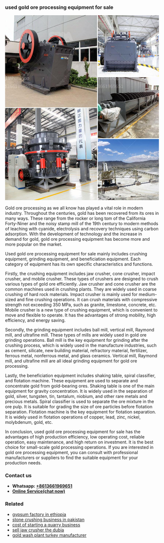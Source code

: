 <h3>used gold ore processing equipment for sale</h3><img src='1708332338.jpg' alt=''><p>Gold ore processing as we all know has played a vital role in modern industry. Throughout the centuries, gold has been recovered from its ores in many ways. These range from the rocker or long tom of the California Forty-Niner and the noisy stamp mill of the 19th century to modern methods of leaching with cyanide, electrolysis and recovery techniques using carbon adsorption. With the development of technology and the increase in demand for gold, gold ore processing equipment has become more and more popular on the market.</p><p>Used gold ore processing equipment for sale mainly includes crushing equipment, grinding equipment, and beneficiation equipment. Each category of equipment has its own specific characteristics and functions.</p><p>Firstly, the crushing equipment includes jaw crusher, cone crusher, impact crusher, and mobile crusher. These types of crushers are designed to crush various types of gold ore efficiently. Jaw crusher and cone crusher are the common machines used in crushing plants. They are widely used in coarse crushing of hard rock materials. Impact crusher is mainly used for medium-sized and fine crushing operations. It can crush materials with compressive strength not exceeding 350 MPa, such as granite, limestone, concrete, etc. Mobile crusher is a new type of crushing equipment, which is convenient to move and flexible to operate. It has the advantages of strong mobility, high efficiency, and energy saving.</p><p>Secondly, the grinding equipment includes ball mill, vertical mill, Raymond mill, and ultrafine mill. These types of mills are widely used in gold ore grinding operations. Ball mill is the key equipment for grinding after the crushing process, which is widely used in the manufacture industries, such as cement, silicate, new building material, refractory material, fertilizer, ferrous metal, nonferrous metal, and glass ceramics. Vertical mill, Raymond mill, and ultrafine mill are all ideal grinding equipment for gold ore processing.</p><p>Lastly, the beneficiation equipment includes shaking table, spiral classifier, and flotation machine. These equipment are used to separate and concentrate gold from gold-bearing ores. Shaking table is one of the main equipment for gravity concentration. It is widely used in the separation of gold, silver, tungsten, tin, tantalum, niobium, and other rare metals and precious metals. Spiral classifier is used to separate the ore mixture in the ore pulp. It is suitable for grading the size of ore particles before flotation separation. Flotation machine is the key equipment for flotation separation. It is widely used in flotation operations of copper, lead, zinc, nickel, molybdenum, gold, etc.</p><p>In conclusion, used gold ore processing equipment for sale has the advantages of high production efficiency, low operating cost, reliable operation, easy maintenance, and high return on investment. It is the best choice for small-scale gold processing operations. If you are interested in gold ore processing equipment, you can consult with professional manufacturers or suppliers to find the suitable equipment for your production needs.</p><h3>Contact us</h3><ul><li><strong>Whatsapp:&nbsp;<a href="https://wa.me/8613661969651">+8613661969651</a></strong></li><li><a href="https://swt.shibang-china.com/?git&amp;zhl&amp;used gold ore processing equipment for sale"><strong>Online Service(chat now)</strong></a></li></ul><h3>Related</h3><ul><li><a href='gypsum factory in ethiopia.md'>gypsum factory in ethiopia</a></li><li><a href='stone crushing business in pakistan.md'>stone crushing business in pakistan</a></li><li><a href='cost of starting a quarry business.md'>cost of starting a quarry business</a></li><li><a href='sell jaw crusher the dubia.md'>sell jaw crusher the dubia</a></li><li><a href='gold wash plant turkey manufacturer.md'>gold wash plant turkey manufacturer</a></li></ul>